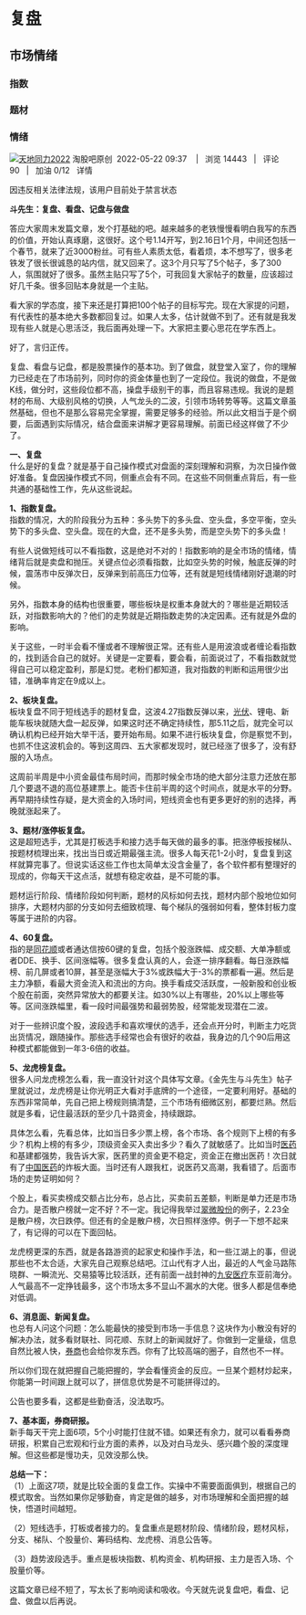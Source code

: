 # 复盘
## 市场情绪
### 指数

### 题材

### 情绪

[![](https://image.taoguba.com.cn/img/2022/01/14/ymyp0rr4ub9i.jpg_60wh.png)天地同力2022](https://www.taoguba.com.cn/blog/6724235) 淘股吧原创  2022-05-22 09:37    |   浏览 14443   |   评论 90   |   加油 0/12   详情

因违反相关法律法规，该用户目前处于禁言状态

**斗先生：复盘、看盘、记盘与做盘**

答应大家周末发篇文章，发个打基础的吧。越来越多的老铁慢慢看明白我写的东西的价值，开始认真琢磨，这很好。这个号1.14开写，到2.16日1个月，中间还包括一个春节，就来了近3000粉丝。可有些人素质太低，看着烦，本不想写了，很多老铁发了很长很诚恳的站内信，就又回来了。这3个月只写了5个帖子，多了300人，氛围就好了很多。虽然主贴只写了5个，可我回复大家帖子的数量，应该超过好几千条。很多回贴本身就是一个主贴。  
  
看大家的学态度，接下来还是打算把100个帖子的目标写完。现在大家提的问题，有代表性的基本绝大多数都回复过。如果人太多，估计就做不到了。还有就是我发现有些人就是心思活泛，我后面再处理一下。大家把主要心思花在学东西上。  
  
好了，言归正传。  
  
复盘、看盘与记盘，都是股票操作的基本功。到了做盘，就登堂入室了，你的理解力已经走在了市场前列，同时你的资金体量也到了一定段位。我说的做盘，不是做K线，做分时，这些段位都不高，操盘手级别干的事，而且容易违规。我说的是题材的布局、大级别风格的切换，人气龙头的二波，引领市场转势等等。这篇文章虽然基础，但也不是那么容易完全掌握，需要足够多的经验。所以此文相当于是个纲要，后面遇到实际情况，结合盘面来讲解才更容易理解。前面已经这样做了不少了。  
  
**一、复盘**  
什么是好的复盘？就是基于自己操作模式对盘面的深刻理解和洞察，为次日操作做好准备。复盘因操作模式不同，侧重点会有不同。在这些不同侧重点背后，有一些共通的基础性工作，先从这些说起。  
  
**1、指数复盘。**  
指数的情况，大的阶段我分为五种：多头势下的多头盘、空头盘，多空平衡，空头势下的多头盘、空头盘。现在的大盘，还不是多头势，而是空头势下的多头盘！  
  
有些人说做短线可以不看指数，这是绝对不对的！指数影响的是全市场的情绪，情绪背后就是卖盘和抛压。关键点位必须看指数，比如空头势的时候，触底反弹的时候，震荡市中反弹次日，反弹来到前高压力位等，还有就是短线情绪刚好退潮的时候。  
  
另外，指数本身的结构也很重要，哪些板块是权重本身就大的？哪些是近期较活跃，对指数影响大的？他们的走势就是近期指数走势的决定因素。还有就是外盘的影响。  
  
关于这些，一时半会看不懂或者不理解很正常。还有些人是用波浪或者缠论看指数的，找到适合自己的就好。关键是一定要看，要会看，前面说过了，不看指数就觉得自己可以稳定盈利，那是幻觉。老粉们都知道，我对指数的判断和运用很少出错，准确率肯定在9成以上。  
  
**2、板块复盘。**  
板块复盘不同于短线选手的题材复盘，这波4.27指数反弹以来，[光伏](https://www.taoguba.com.cn/new/stockbar/other/barRedirect?type=1&&gnName=%E5%85%89%E4%BC%8F)、锂电、新能车板块就随大盘一起反弹，如果这时还不确定持续性，那5.11之后，就完全可以确认机构已经开始大举干活，要开始布局。如果不进行板块复盘，你是察觉不到，也抓不住这波机会的。等到这周四、五大家都发现时，就已经涨了很多了，没有舒服的入场点。  
  
这周前半周是中小资金最佳布局时间，而那时候全市场的绝大部分注意力还放在那几个要退不退的高位基建票上。能否卡住前半周的这个时间点，就是水平的分野。再早期持续性存疑，是大资金的入场时间，短线资金也有更多更好的别的选择，再晚就涨起来了。  
  
**3、题材/涨停板复盘。**  
这是超短选手，尤其是打板选手和接力选手每天做的最多的事。把涨停板按梯队、按题材梳理出来，找出当日或近期最强主流。很多人每天花1-2小时，复盘复到这样就算完事了。但说实话这些工作也太简单太没含金量了，各个软件都有整理好的现成的，你每天干这点活，就想有稳定收益，是不可能的事。  
  
题材运行阶段、情绪阶段如何判断，题材的风标如何去找，题材内部个股地位如何排序，大题材内部的分支如何去细致梳理、每个梯队的强弱如何看，整体封板力度等属于进阶的内容。  
  
**4、60复盘。**  
指的是[同花顺](https://www.taoguba.com.cn/new/stockbar/barRedirect?stockName=%E5%90%8C%E8%8A%B1%E9%A1%BA)或者通达信按60键的复盘，包括个股涨跌幅、成交额、大单净额或者DDE、换手、区间涨幅等。很多复盘认真的人，会逐一排序翻看。每日涨跌幅榜、前几屏或者10屏，甚至是涨幅大于3%或跌幅大于-3%的票都看一遍。然后是主力净额，看最大资金流入和流出的方向。换手看成交活跃度，一般新股和创业板个股在前面，突然异常放大的都要关注。如30%以上有哪些，20%以上哪些等等。区间涨跌幅里，看一段时间最强势和最弱势股，经常能发现潜在二波。  
  
对于一些辨识度个股，波段选手和喜欢埋伏的选手，还会点开分时，判断主力吃货出货情况，跟随操作。那些选手经常也会有很好的收益，我身边的几个90后用这种模式都能做到一年3-6倍的收益。  
  
**5、龙虎榜复盘。**  
很多人问龙虎榜怎么看，我一直没针对这个具体写文章。《金先生与斗先生》帖子里就说过，龙虎榜是让你光明正大看对手底牌的一个途径，一定要利用好。基础的东西非常简单，先自己把上榜规则搞清楚，三个市场有细微区别，都要烂熟。然后就是多看，记住最活跃的至少几十路资金，持续跟踪。  
  
具体怎么看，先看总体，比如当日多少票上榜，各个市场、各个规则下上榜的有多少？机构上榜的有多少，顶级资金买入卖出多少？看久了就敏感了。比如当时[医药](https://www.taoguba.com.cn/new/stockbar/other/barRedirect?type=1&&gnName=%E5%8C%BB%E8%8D%AF)和基建都强势，我告诉大家，医药里的资金更不稳定，资金正在撤出医药！次日就有了[中国医药](https://www.taoguba.com.cn/new/stockbar/barRedirect?stockName=%E4%B8%AD%E5%9B%BD%E5%8C%BB%E8%8D%AF)的炸板大面。当时还有人跟我杠，说医药又高潮，我看错了。后面市场的走势证明如何？  
  
个股上，看买卖榜成交额占比分布，总占比，买卖前五差额，判断是单力还是市场合力。是否散户榜就一定不好？不一定。我记得我举过[翠微股份](https://www.taoguba.com.cn/new/stockbar/barRedirect?stockName=%E7%BF%A0%E5%BE%AE%E8%82%A1%E4%BB%BD)的例子，2.23全是散户榜，次日跌停。但还有的全是散户榜，次日照样涨停。例子一下想不起来了，有记得的可以在下面回帖。  
  
龙虎榜更深的东西，就是各路游资的起家史和操作手法，和一些江湖上的事，但说那些也不太合适，大家先自己观察总结吧。江山代有才人出，最近的人气金马路陈晓群、一瞬流光、交易猿等比较活跃，还有前面一战封神的[九安医疗](https://www.taoguba.com.cn/new/stockbar/barRedirect?stockName=%E4%B9%9D%E5%AE%89%E5%8C%BB%E7%96%97)东亚前海分。人气最高不一定挣钱最多，这个市场太多不显山不漏水的大佬。很多人都是信奉绝对低调。  
  
**6、消息面、新闻复盘。**  
也总有人问这个问题：怎么能最快的接受到市场一手信息？这块作为小散没有好的解决办法，就多看财联社、同花顺、东财上的新闻就好了。你做到一定量级，信息自然比被人快，[券商](https://www.taoguba.com.cn/new/stockbar/other/barRedirect?type=1&&gnName=%E5%88%B8%E5%95%86)也会给你发东西。你有了比较高端的圈子，自然也不一样。  
  
所以你们现在就把握自己能把握的，学会看懂资金的反应。一旦某个题材炒起来，你能第一时间跟上就可以了，拼信息优势是不可能拼得过的。  
  
公告也要多看，这都是些勤奋活，没法取巧。  
  
**7、基本面，券商研报。**  
新手每天干完上面6项，5个小时能打住就不错。如果还有余力，就可以看看券商研报，积累自己宏观和行业方面的素养，以及对白马龙头、感兴趣个股的深度理解。但这些都是慢功夫，见效没那么快。  
  
  
**总结一下：**  
（1）上面这7项，就是比较全面的复盘工作。实操中不需要面面俱到，根据自己的模式取舍。当然如果你足够勤奋，肯定是做的越多，对市场理解和全面把握的越快，悟道时间越短。  
  
（2）短线选手，打板或者接力的。复盘重点是题材阶段、情绪阶段，题材风标，分支、梯队、个股量价、筹码结构、龙虎榜、消息公告等。  
  
（3）趋势波段选手。重点是板块指数、机构资金、机构研报、主力是否入场、个股量价等。  
  
这篇文章已经不短了，写太长了影响阅读和吸收。今天就先说复盘吧，看盘、记盘、做盘以后再说。